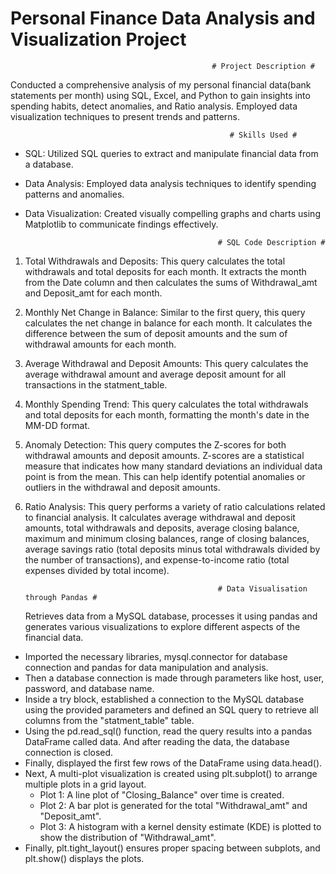 # Personal Finance Data Analysis and Visualization Project

                                                 # Project Description #
Conducted a comprehensive analysis of my personal financial data(bank statements per month) using SQL, Excel, and Python to gain insights into spending habits, detect anomalies, and Ratio analysis. Employed data visualization techniques to present trends and patterns.

                                                     # Skills Used #
* SQL: Utilized SQL queries to extract and manipulate financial data from a database.
* Data Analysis: Employed data analysis techniques to identify spending patterns and anomalies.
* Data Visualization: Created visually compelling graphs and charts using Matplotlib to communicate findings effectively.

                                                 # SQL Code Description #
1. Total Withdrawals and Deposits: This query calculates the total withdrawals and total deposits for each month. It extracts the month from the Date column and then calculates the sums of Withdrawal_amt and Deposit_amt for each month.
   
2. Monthly Net Change in Balance: Similar to the first query, this query calculates the net change in balance for each month. It calculates the difference between the sum of deposit amounts and the sum of withdrawal amounts for each month.
  
3. Average Withdrawal and Deposit Amounts: This query calculates the average withdrawal amount and average deposit amount for all transactions in the statment_table.
  
4. Monthly Spending Trend: This query calculates the total withdrawals and total deposits for each month, formatting the month's date in the MM-DD format.
  
5. Anomaly Detection: This query computes the Z-scores for both withdrawal amounts and deposit amounts. Z-scores are a statistical measure that indicates how many standard deviations an individual data point is from the mean. This can help identify potential anomalies or outliers in the withdrawal and deposit amounts.
  
6. Ratio Analysis: This query performs a variety of ratio calculations related to financial analysis. It calculates average withdrawal and deposit amounts, total withdrawals and deposits, average closing balance, maximum and minimum closing balances, range of closing balances, average savings ratio (total deposits minus total withdrawals divided by the number of transactions), and expense-to-income ratio (total expenses divided by total income).

                                                  # Data Visualisation through Pandas #

   Retrieves data from a MySQL database, processes it using pandas and generates various visualizations to explore different aspects of the financial data.
   
*  Imported the necessary libraries, mysql.connector for database connection and pandas for data manipulation and analysis.
* Then a database connection is made through parameters like host, user, password, and database name.
* Inside a try block, established a connection to the MySQL database using the provided parameters and defined an SQL query to retrieve all columns from the 
   "statment_table" table.
* Using the pd.read_sql() function, read the query results into a pandas DataFrame called data. And after reading the data, the database connection is closed.
* Finally, displayed the first few rows of the DataFrame using data.head().
* Next, A multi-plot visualization is created using plt.subplot() to arrange multiple plots in a grid layout.
  -  Plot 1: A line plot of "Closing_Balance" over time is created.
  -  Plot 2: A bar plot is generated for the total "Withdrawal_amt" and "Deposit_amt".
  -  Plot 3: A histogram with a kernel density estimate (KDE) is plotted to show the distribution of "Withdrawal_amt".
* Finally, plt.tight_layout() ensures proper spacing between subplots, and plt.show() displays the plots.






